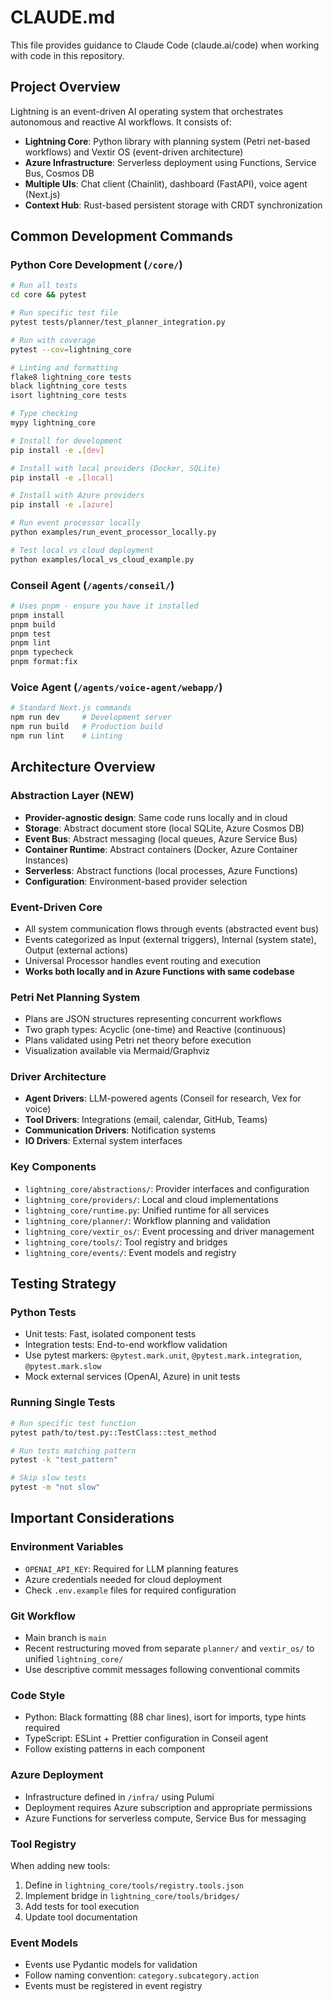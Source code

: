 # CLAUDE.md

This file provides guidance to Claude Code (claude.ai/code) when working with code in this repository.

## Project Overview

Lightning is an event-driven AI operating system that orchestrates autonomous and reactive AI workflows. It consists of:
- **Lightning Core**: Python library with planning system (Petri net-based workflows) and Vextir OS (event-driven architecture)
- **Azure Infrastructure**: Serverless deployment using Functions, Service Bus, Cosmos DB
- **Multiple UIs**: Chat client (Chainlit), dashboard (FastAPI), voice agent (Next.js)
- **Context Hub**: Rust-based persistent storage with CRDT synchronization

## Common Development Commands

### Python Core Development (`/core/`)
```bash
# Run all tests
cd core && pytest

# Run specific test file
pytest tests/planner/test_planner_integration.py

# Run with coverage
pytest --cov=lightning_core

# Linting and formatting
flake8 lightning_core tests
black lightning_core tests
isort lightning_core tests

# Type checking
mypy lightning_core

# Install for development
pip install -e .[dev]

# Install with local providers (Docker, SQLite)
pip install -e .[local]

# Install with Azure providers
pip install -e .[azure]

# Run event processor locally
python examples/run_event_processor_locally.py

# Test local vs cloud deployment
python examples/local_vs_cloud_example.py
```

### Conseil Agent (`/agents/conseil/`)
```bash
# Uses pnpm - ensure you have it installed
pnpm install
pnpm build
pnpm test
pnpm lint
pnpm typecheck
pnpm format:fix
```

### Voice Agent (`/agents/voice-agent/webapp/`)
```bash
# Standard Next.js commands
npm run dev     # Development server
npm run build   # Production build
npm run lint    # Linting
```

## Architecture Overview

### Abstraction Layer (NEW)
- **Provider-agnostic design**: Same code runs locally and in cloud
- **Storage**: Abstract document store (local SQLite, Azure Cosmos DB)
- **Event Bus**: Abstract messaging (local queues, Azure Service Bus)
- **Container Runtime**: Abstract containers (Docker, Azure Container Instances)
- **Serverless**: Abstract functions (local processes, Azure Functions)
- **Configuration**: Environment-based provider selection

### Event-Driven Core
- All system communication flows through events (abstracted event bus)
- Events categorized as Input (external triggers), Internal (system state), Output (external actions)
- Universal Processor handles event routing and execution
- **Works both locally and in Azure Functions with same codebase**

### Petri Net Planning System
- Plans are JSON structures representing concurrent workflows
- Two graph types: Acyclic (one-time) and Reactive (continuous)
- Plans validated using Petri net theory before execution
- Visualization available via Mermaid/Graphviz

### Driver Architecture
- **Agent Drivers**: LLM-powered agents (Conseil for research, Vex for voice)
- **Tool Drivers**: Integrations (email, calendar, GitHub, Teams)
- **Communication Drivers**: Notification systems
- **IO Drivers**: External system interfaces

### Key Components
- `lightning_core/abstractions/`: Provider interfaces and configuration
- `lightning_core/providers/`: Local and cloud implementations
- `lightning_core/runtime.py`: Unified runtime for all services
- `lightning_core/planner/`: Workflow planning and validation
- `lightning_core/vextir_os/`: Event processing and driver management
- `lightning_core/tools/`: Tool registry and bridges
- `lightning_core/events/`: Event models and registry

## Testing Strategy

### Python Tests
- Unit tests: Fast, isolated component tests
- Integration tests: End-to-end workflow validation
- Use pytest markers: `@pytest.mark.unit`, `@pytest.mark.integration`, `@pytest.mark.slow`
- Mock external services (OpenAI, Azure) in unit tests

### Running Single Tests
```bash
# Run specific test function
pytest path/to/test.py::TestClass::test_method

# Run tests matching pattern
pytest -k "test_pattern"

# Skip slow tests
pytest -m "not slow"
```

## Important Considerations

### Environment Variables
- `OPENAI_API_KEY`: Required for LLM planning features
- Azure credentials needed for cloud deployment
- Check `.env.example` files for required configuration

### Git Workflow
- Main branch is `main`
- Recent restructuring moved from separate `planner/` and `vextir_os/` to unified `lightning_core/`
- Use descriptive commit messages following conventional commits

### Code Style
- Python: Black formatting (88 char lines), isort for imports, type hints required
- TypeScript: ESLint + Prettier configuration in Conseil agent
- Follow existing patterns in each component

### Azure Deployment
- Infrastructure defined in `/infra/` using Pulumi
- Deployment requires Azure subscription and appropriate permissions
- Azure Functions for serverless compute, Service Bus for messaging

### Tool Registry
When adding new tools:
1. Define in `lightning_core/tools/registry.tools.json`
2. Implement bridge in `lightning_core/tools/bridges/`
3. Add tests for tool execution
4. Update tool documentation

### Event Models
- Events use Pydantic models for validation
- Follow naming convention: `category.subcategory.action`
- Events must be registered in event registry
